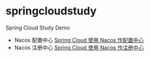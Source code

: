 # springcloudstudy
Spring Cloud Study Demo

- Nacos 配置中心 [Spring Cloud 使用 Nacos 作配置中心](https://leehao.me/Spring-Cloud-%E4%BD%BF%E7%94%A8-Nacos-%E4%BD%9C%E9%85%8D%E7%BD%AE%E4%B8%AD%E5%BF%83/)
- Nacos 注册中心 [Spring Cloud 使用 Nacos 作注册中心](https://leehao.me/Spring-Cloud-%E4%BD%BF%E7%94%A8-Nacos-%E4%BD%9C%E6%B3%A8%E5%86%8C%E4%B8%AD%E5%BF%83)
